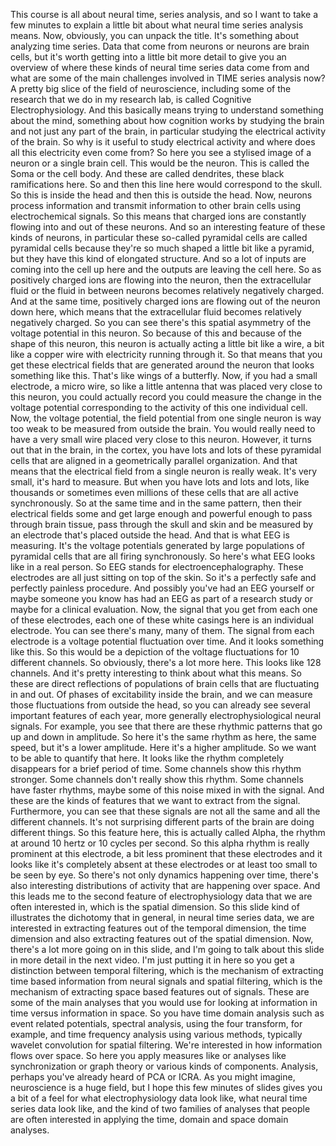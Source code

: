 This course is all about neural time, series analysis, and so I want to take a few minutes to explain a little bit about what neural time series analysis means. Now, obviously, you can unpack the title. It's something about analyzing time series. Data that come from neurons or neurons are brain cells, but it's worth getting into a little bit more detail to give you an overview of where these kinds of neural time series data come from and what are some of the main challenges involved in TIME series analysis now? A pretty big slice of the field of neuroscience, including some of the research that we do in my research lab, is called Cognitive Electrophysiology. And this basically means trying to understand something about the mind, something about how cognition works by studying the brain and not just any part of the brain, in particular studying the electrical activity of the brain. So why is it useful to study electrical activity and where does all this electricity even come from? So here you see a stylised image of a neuron or a single brain cell. This would be the neuron. This is called the Soma or the cell body. And these are called dendrites, these black ramifications here. So and then this line here would correspond to the skull. So this is inside the head and then this is outside the head. Now, neurons process information and transmit information to other brain cells using electrochemical signals. So this means that charged ions are constantly flowing into and out of these neurons. And so an interesting feature of these kinds of neurons, in particular these so-called pyramidal cells are called pyramidal cells because they're so much shaped a little bit like a pyramid, but they have this kind of elongated structure. And so a lot of inputs are coming into the cell up here and the outputs are leaving the cell here. So as positively charged ions are flowing into the neuron, then the extracellular fluid or the fluid in between neurons becomes relatively negatively charged. And at the same time, positively charged ions are flowing out of the neuron down here, which means that the extracellular fluid becomes relatively negatively charged. So you can see there's this spatial asymmetry of the voltage potential in this neuron. So because of this and because of the shape of this neuron, this neuron is actually acting a little bit like a wire, a bit like a copper wire with electricity running through it. So that means that you get these electrical fields that are generated around the neuron that looks something like this. That's like wings of a butterfly. Now, if you had a small electrode, a micro wire, so like a little antenna that was placed very close to this neuron, you could actually record you could measure the change in the voltage potential corresponding to the activity of this one individual cell. Now, the voltage potential, the field potential from one single neuron is way too weak to be measured from outside the brain. You would really need to have a very small wire placed very close to this neuron. However, it turns out that in the brain, in the cortex, you have lots and lots of these pyramidal cells that are aligned in a geometrically parallel organization. And that means that the electrical field from a single neuron is really weak. It's very small, it's hard to measure. But when you have lots and lots and lots, like thousands or sometimes even millions of these cells that are all active synchronously. So at the same time and in the same pattern, then their electrical fields some and get large enough and powerful enough to pass through brain tissue, pass through the skull and skin and be measured by an electrode that's placed outside the head. And that is what EEG is measuring. It's the voltage potentials generated by large populations of pyramidal cells that are all firing synchronously. So here's what EEG looks like in a real person. So EEG stands for electroencephalography. These electrodes are all just sitting on top of the skin. So it's a perfectly safe and perfectly painless procedure. And possibly you've had an EEG yourself or maybe someone you know has had an EEG as part of a research study or maybe for a clinical evaluation. Now, the signal that you get from each one of these electrodes, each one of these white casings here is an individual electrode. You can see there's many, many of them. The signal from each electrode is a voltage potential fluctuation over time. And it looks something like this. So this would be a depiction of the voltage fluctuations for 10 different channels. So obviously, there's a lot more here. This looks like 128 channels. And it's pretty interesting to think about what this means. So these are direct reflections of populations of brain cells that are fluctuating in and out. Of phases of excitability inside the brain, and we can measure those fluctuations from outside the head, so you can already see several important features of each year, more generally electrophysiological neural signals. For example, you see that there are these rhythmic patterns that go up and down in amplitude. So here it's the same rhythm as here, the same speed, but it's a lower amplitude. Here it's a higher amplitude. So we want to be able to quantify that here. It looks like the rhythm completely disappears for a brief period of time. Some channels show this rhythm stronger. Some channels don't really show this rhythm. Some channels have faster rhythms, maybe some of this noise mixed in with the signal. And these are the kinds of features that we want to extract from the signal. Furthermore, you can see that these signals are not all the same and all the different channels. It's not surprising different parts of the brain are doing different things. So this feature here, this is actually called Alpha, the rhythm at around 10 hertz or 10 cycles per second. So this alpha rhythm is really prominent at this electrode, a bit less prominent that these electrodes and it looks like it's completely absent at these electrodes or at least too small to be seen by eye. So there's not only dynamics happening over time, there's also interesting distributions of activity that are happening over space. And this leads me to the second feature of electrophysiology data that we are often interested in, which is the spatial dimension. So this slide kind of illustrates the dichotomy that in general, in neural time series data, we are interested in extracting features out of the temporal dimension, the time dimension and also extracting features out of the spatial dimension. Now, there's a lot more going on in this slide, and I'm going to talk about this slide in more detail in the next video. I'm just putting it in here so you get a distinction between temporal filtering, which is the mechanism of extracting time based information from neural signals and spatial filtering, which is the mechanism of extracting space based features out of signals. These are some of the main analyses that you would use for looking at information in time versus information in space. So you have time domain analysis such as event related potentials, spectral analysis, using the four transform, for example, and time frequency analysis using various methods, typically wavelet convolution for spatial filtering. We're interested in how information flows over space. So here you apply measures like or analyses like synchronization or graph theory or various kinds of components. Analysis, perhaps you've already heard of PCA or ICRA. As you might imagine, neuroscience is a huge field, but I hope this few minutes of slides gives you a bit of a feel for what electrophysiology data look like, what neural time series data look like, and the kind of two families of analyses that people are often interested in applying the time, domain and space domain analyses.